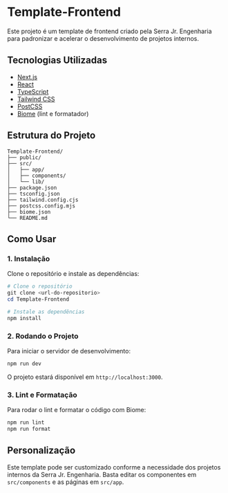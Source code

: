 # Template-Frontend

Este projeto é um template de frontend criado pela Serra Jr. Engenharia para padronizar e acelerar o desenvolvimento de projetos internos.

## Tecnologias Utilizadas

- [Next.js](https://nextjs.org/)
- [React](https://react.dev/)
- [TypeScript](https://www.typescriptlang.org/)
- [Tailwind CSS](https://tailwindcss.com/)
- [PostCSS](https://postcss.org/)
- [Biome](https://biomejs.dev/) (lint e formatador)

## Estrutura do Projeto

```
Template-Frontend/
├── public/
├── src/
│   ├── app/
│   ├── components/
│   └── lib/
├── package.json
├── tsconfig.json
├── tailwind.config.cjs
├── postcss.config.mjs
├── biome.json
└── README.md
```

## Como Usar

### 1. Instalação

Clone o repositório e instale as dependências:

```powershell
# Clone o repositório
git clone <url-do-repositorio>
cd Template-Frontend

# Instale as dependências
npm install
```

### 2. Rodando o Projeto

Para iniciar o servidor de desenvolvimento:

```powershell
npm run dev
```

O projeto estará disponível em `http://localhost:3000`.

### 3. Lint e Formatação

Para rodar o lint e formatar o código com Biome:

```powershell
npm run lint
npm run format
```

## Personalização

Este template pode ser customizado conforme a necessidade dos projetos internos da Serra Jr. Engenharia. Basta editar os componentes em `src/components` e as páginas em `src/app`.
